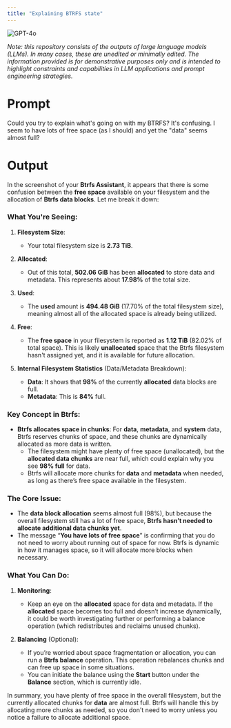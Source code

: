 ```yaml
---
title: "Explaining BTRFS state"
---
```

![GPT-4o](https://img.shields.io/badge/GPT--4o-3333FF?style=for-the-badge&logo=openai&logoColor=white)



*Note: this repository consists of the outputs of large language models (LLMs). In many cases, these are unedited or minimally edited. The information provided is for demonstrative purposes only and is intended to highlight constraints and capabilities in LLM applications and prompt engineering strategies.*


# Prompt

Could you try to explain what's going on with my BTRFS? It's confusing. I seem to have lots of free space (as I should) and yet the "data" seems almost full?

# Output

In the screenshot of your **Btrfs Assistant**, it appears that there is some confusion between the **free space** available on your filesystem and the allocation of **Btrfs data blocks**. Let me break it down:

### What You're Seeing:
1. **Filesystem Size**: 
   - Your total filesystem size is **2.73 TiB**.
   
2. **Allocated**:
   - Out of this total, **502.06 GiB** has been **allocated** to store data and metadata. This represents about **17.98%** of the total size.

3. **Used**:
   - The **used** amount is **494.48 GiB** (17.70% of the total filesystem size), meaning almost all of the allocated space is already being utilized.

4. **Free**:
   - The **free space** in your filesystem is reported as **1.12 TiB** (82.02% of total space). This is likely **unallocated** space that the Btrfs filesystem hasn't assigned yet, and it is available for future allocation.

5. **Internal Filesystem Statistics** (Data/Metadata Breakdown):
   - **Data**: It shows that **98%** of the currently **allocated** data blocks are full.
   - **Metadata**: This is **84%** full.

### Key Concept in Btrfs:
- **Btrfs allocates space in chunks**: For **data**, **metadata**, and **system** data, Btrfs reserves chunks of space, and these chunks are dynamically allocated as more data is written.
  - The filesystem might have plenty of free space (unallocated), but the **allocated data chunks** are near full, which could explain why you see **98% full** for data.
  - Btrfs will allocate more chunks for **data** and **metadata** when needed, as long as there’s free space available in the filesystem.

### The Core Issue:
- The **data block allocation** seems almost full (98%), but because the overall filesystem still has a lot of free space, **Btrfs hasn’t needed to allocate additional data chunks yet**.
- The message “**You have lots of free space**” is confirming that you do not need to worry about running out of space for now. Btrfs is dynamic in how it manages space, so it will allocate more blocks when necessary.

### What You Can Do:
1. **Monitoring**:
   - Keep an eye on the **allocated** space for data and metadata. If the **allocated** space becomes too full and doesn’t increase dynamically, it could be worth investigating further or performing a balance operation (which redistributes and reclaims unused chunks).

2. **Balancing** (Optional):
   - If you’re worried about space fragmentation or allocation, you can run a **Btrfs balance** operation. This operation rebalances chunks and can free up space in some situations.
   - You can initiate the balance using the **Start** button under the **Balance** section, which is currently idle.

In summary, you have plenty of free space in the overall filesystem, but the currently allocated chunks for **data** are almost full. Btrfs will handle this by allocating more chunks as needed, so you don't need to worry unless you notice a failure to allocate additional space.